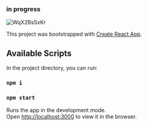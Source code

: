 ###  in progress

![WqX2BsSxKr](https://user-images.githubusercontent.com/53352272/129639806-bad22905-0d50-4282-8952-517d7a88657a.png)

This project was bootstrapped with [Create React App](https://github.com/facebook/create-react-app).

## Available Scripts

In the project directory, you can run:

### `npm i`

### `npm start`

Runs the app in the development mode.\
Open [http://localhost:3000](http://localhost:3000) to view it in the browser.
